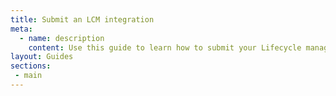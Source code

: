 ```yaml
---
title: Submit an LCM integration
meta:
  - name: description
    content: Use this guide to learn how to submit your Lifecycle management (LCM) integration to Okta for publication using the Okta Integration Network (OIN) Manager.
layout: Guides
sections:
 - main
---
```

